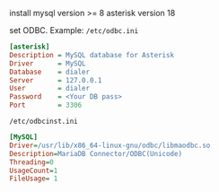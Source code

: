 install mysql version >= 8
asterisk version 18

set ODBC. Example:
`/etc/odbc.ini `
```ini
[asterisk]
Description = MySQL database for Asterisk
Driver      = MySQL
Database    = dialer
Server      = 127.0.0.1
User        = dialer
Password    = <Your DB pass>
Port        = 3306

```
`/etc/odbcinst.ini`
```ini
[MySQL]
Driver=/usr/lib/x86_64-linux-gnu/odbc/libmaodbc.so
Description=MariaDB Connector/ODBC(Unicode)
Threading=0
UsageCount=1
FileUsage= 1
```